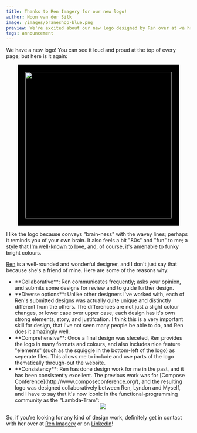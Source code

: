 ```yaml
---
title: Thanks to Ren Imagery for our new logo!
author: Noon van der Silk
image: /images/braneshop-blue.png
preview: We're excited about our new logo designed by Ren over at <a href="https://www.theloop.com.au/renlemon/portfolio/Graphic-Designer/Melbourne">Ren Imagery</a>!
tags: announcement
---
```


We have a new logo! You can see it loud and proud at the top of every page;
but here is it again:

<center><img style='background: black; padding: 20px;' src="/images/braneshop-blue.png" width="400" /></center>

I like the logo because conveys "brain-ness" with the wavey
lines; perhaps it reminds you of your own brain. It also feels a bit "80s"
and "fun" to me; a style that [I'm well-known to
love](https://silky.github.io/posts/2019-01-27-Designing-Functional-Cloths-with-Haskell.html), and, of course, it's amenable to funky bright colours.


[Ren](https://www.theloop.com.au/renlemon/portfolio/Graphic-Designer/Melbourne)
is a well-rounded and wonderful designer, and I don't just say that because
she's a friend of mine. Here are some of the reasons why:

<ul class="normal">
<li> **Collaborative**: Ren communicates frequently; asks your opinion, and submits some designs for review and to guide further design.  </li>

<li> **Diverse options**: Unlike other designers I've worked with, each of Ren's submitted designs was actually quite unique and distinctly different from the others. The differences are not just a slight colour changes, or lower case over upper case; each design has it's own strong elements, story, and justifcation.  I think this is a very important skill for design, that I've not seen many people be able to do, and Ren does it amazingly well.
</li>

<li> **Comprehensive**: Once a final design was sleceted, Ren provides the logo
in many formats and colours, and also includes nice feature "elements" (such as
the squiggle in the bottom-left of the logo) as seperate files. This allows
me to include and use parts of the logo thematically through-out the website.
</li>

<li> **Consistency**: Ren has done design work for me in the past, and it has
been consistently excellent. The previous work was for
[Compose Conference](http://www.composeconference.org/), and the resulting
logo was designed collaboratively between Ren, Lyndon and Myself, and I have to say that
it's now iconic in the functional-programming community as the "Lambda-Tram":
<center><img src="/images/blog/LambdaTramWeb2017.png" /></center>
</li>
</ul>

So, if you're looking for any kind of design work, definitely get in contact
with her over at [Ren
Imagery](https://www.theloop.com.au/renlemon/portfolio/Graphic-Designer/Melbourne) or on [LinkedIn](https://www.linkedin.com/in/lauren-harris-22409899/)!

